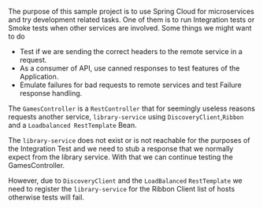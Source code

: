 The purpose of this sample project is to use Spring Cloud for microservices and try development related 
tasks. 
One of them is to run Integration tests or Smoke tests when other services are involved.
Some things we might want to do
 - Test if we are sending the correct headers to the remote service in a request.
 - As a consumer of API, use canned responses to test features of the Application.
 - Emulate failures for bad requests to remote services and test Failure response handling.

The `GamesController` is a `RestController` that for seemingly useless reasons requests  another service,
 `library-service` using `DiscoveryClient`,`Ribbon` and a `Loadbalanced RestTemplate` Bean.
 
 The `library-service` does not exist or is not reachable for the purposes of the Integration Test
 and we need to stub a response that we normally expect from the library service. With that we can continue testing the GamesController.
 
 However, due to `DiscoveryClient` and the `LoadBalanced` `RestTemplate` we need to register the `library-service` for the Ribbon Client list of hosts otherwise tests will fail. 
 
